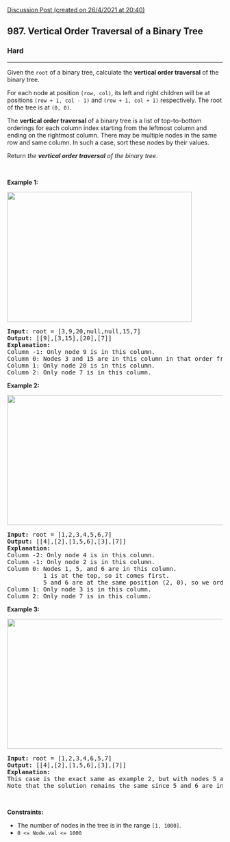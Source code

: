 [Discussion Post (created on 26/4/2021 at 20:40)](https://leetcode.com/problems/vertical-order-traversal-of-a-binary-tree/discuss/1232316/Python-BFS-%2B-Vertical-Order-%2B-HashMap)  
<h2>987. Vertical Order Traversal of a Binary Tree</h2><h3>Hard</h3><hr><div><p>Given the <code>root</code> of a binary tree, calculate the <strong>vertical order traversal</strong> of the binary tree.</p>

<p>For each node at position <code>(row, col)</code>, its left and right children will be at positions <code>(row + 1, col - 1)</code> and <code>(row + 1, col + 1)</code> respectively. The root of the tree is at <code>(0, 0)</code>.</p>

<p>The <strong>vertical order traversal</strong> of a binary tree is a list of top-to-bottom orderings for each column index starting from the leftmost column and ending on the rightmost column. There may be multiple nodes in the same row and same column. In such a case, sort these nodes by their values.</p>

<p>Return <em>the <strong>vertical order traversal</strong> of the binary tree</em>.</p>

<p>&nbsp;</p>
<p><strong>Example 1:</strong></p>
<img alt="" src="https://assets.leetcode.com/uploads/2021/01/29/vtree1.jpg" style="width: 431px; height: 304px;">
<pre><strong>Input:</strong> root = [3,9,20,null,null,15,7]
<strong>Output:</strong> [[9],[3,15],[20],[7]]
<strong>Explanation:</strong>
Column -1: Only node 9 is in this column.
Column 0: Nodes 3 and 15 are in this column in that order from top to bottom.
Column 1: Only node 20 is in this column.
Column 2: Only node 7 is in this column.</pre>

<p><strong>Example 2:</strong></p>
<img alt="" src="https://assets.leetcode.com/uploads/2021/01/29/vtree2.jpg" style="width: 512px; height: 304px;">
<pre><strong>Input:</strong> root = [1,2,3,4,5,6,7]
<strong>Output:</strong> [[4],[2],[1,5,6],[3],[7]]
<strong>Explanation:</strong>
Column -2: Only node 4 is in this column.
Column -1: Only node 2 is in this column.
Column 0: Nodes 1, 5, and 6 are in this column.
          1 is at the top, so it comes first.
          5 and 6 are at the same position (2, 0), so we order them by their value, 5 before 6.
Column 1: Only node 3 is in this column.
Column 2: Only node 7 is in this column.
</pre>

<p><strong>Example 3:</strong></p>
<img alt="" src="https://assets.leetcode.com/uploads/2021/01/29/vtree3.jpg" style="width: 512px; height: 304px;">
<pre><strong>Input:</strong> root = [1,2,3,4,6,5,7]
<strong>Output:</strong> [[4],[2],[1,5,6],[3],[7]]
<strong>Explanation:</strong>
This case is the exact same as example 2, but with nodes 5 and 6 swapped.
Note that the solution remains the same since 5 and 6 are in the same location and should be ordered by their values.
</pre>

<p>&nbsp;</p>
<p><strong>Constraints:</strong></p>

<ul>
	<li>The number of nodes in the tree is in the range <code>[1, 1000]</code>.</li>
	<li><code>0 &lt;= Node.val &lt;= 1000</code></li>
</ul>
</div>